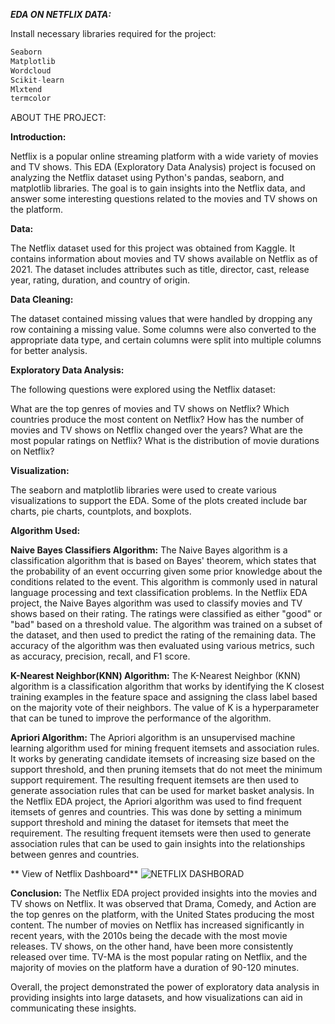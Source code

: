 ***EDA ON NETFLIX DATA:***

Install necessary libraries required for the project:
``` python
Seaborn
Matplotlib
Wordcloud
Scikit-learn
Mlxtend
termcolor
```

ABOUT THE PROJECT:

**Introduction:**

Netflix is a popular online streaming platform with a wide variety of movies and TV shows. 
This EDA (Exploratory Data Analysis) project is focused on analyzing the Netflix dataset using Python's pandas,
seaborn, and matplotlib libraries. The goal is to gain insights into the Netflix data, and answer some interesting questions related 
to the movies and TV shows on the platform.

**Data:**

The Netflix dataset used for this project was obtained from Kaggle. 
It contains information about movies and TV shows available on Netflix as of 2021. 
The dataset includes attributes such as title, director, cast, release year, rating, duration, and country of origin.

**Data Cleaning:**

The dataset contained missing values that were handled by dropping any row containing a missing value. 
Some columns were also converted to the appropriate data type, and certain columns were split into multiple columns for better analysis.

**Exploratory Data Analysis:**

The following questions were explored using the Netflix dataset:

What are the top genres of movies and TV shows on Netflix?
Which countries produce the most content on Netflix?
How has the number of movies and TV shows on Netflix changed over the years?
What are the most popular ratings on Netflix?
What is the distribution of movie durations on Netflix?

**Visualization:**

The seaborn and matplotlib libraries were used to create various visualizations to support the EDA. 
Some of the plots created include bar charts, pie charts, countplots, and boxplots.

**Algorithm Used:**

**Naive Bayes Classifiers Algorithm:**
The Naive Bayes algorithm is a classification algorithm that is based on Bayes' theorem,
which states that the probability of an event occurring given some prior knowledge about the conditions related to the event.
This algorithm is commonly used in natural language processing and text classification problems.
In the Netflix EDA project, the Naive Bayes algorithm was used to classify movies and TV shows based on their rating. 
The ratings were classified as either "good" or "bad" based on a threshold value.
The algorithm was trained on a subset of the dataset, and then used to predict the rating of the remaining data.
The accuracy of the algorithm was then evaluated using various metrics, such as accuracy, precision, recall, and F1 score.

**K-Nearest Neighbor(KNN) Algorithm:**
The K-Nearest Neighbor (KNN) algorithm is a classification algorithm that works by identifying the K closest training 
examples in the feature space and assigning the class label based on the majority vote of their neighbors. 
The value of K is a hyperparameter that can be tuned to improve the performance of the algorithm.


**Apriori Algorithm:**
The Apriori algorithm is an unsupervised machine learning algorithm used for mining frequent itemsets and association rules. 
It works by generating candidate itemsets of increasing size based on the support threshold, and then pruning itemsets that 
do not meet the minimum support requirement. The resulting frequent itemsets are then used to generate association rules that
can be used for market basket analysis.
In the Netflix EDA project, the Apriori algorithm was used to find frequent itemsets of genres and countries.
This was done by setting a minimum support threshold and mining the dataset for itemsets that meet the requirement.
The resulting frequent itemsets were then used to generate association rules that can be used to gain insights into the relationships 
between genres and countries.

** View of Netflix Dashboard**
![NETFLIX DASHBORAD](https://user-images.githubusercontent.com/115634164/229337906-51cf39c7-d4d0-48a6-99da-6a59744c96b8.png)

**Conclusion:**
The Netflix EDA project provided insights into the movies and TV shows on Netflix. 
It was observed that Drama, Comedy, and Action are the top genres on the platform, with the United States producing the most content.
The number of movies on Netflix has increased significantly in recent years, with the 2010s being the decade with the most movie releases.
TV shows, on the other hand, have been more consistently released over time. 
TV-MA is the most popular rating on Netflix, and the majority of movies on the platform have a duration of 90-120 minutes.

Overall, the project demonstrated the power of exploratory data analysis in providing insights into large datasets,
and how visualizations can aid in communicating these insights.




